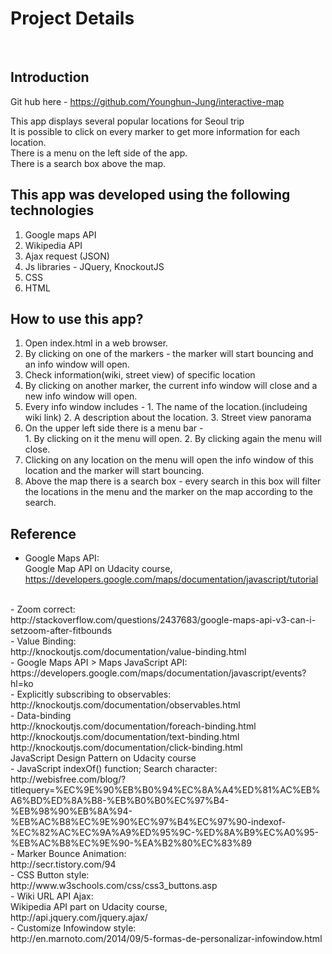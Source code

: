 # Project Details
</br>

## Introduction

Git hub here - https://github.com/Younghun-Jung/interactive-map </br>

This app displays several popular locations for Seoul trip</br>
It is possible to click on every marker to get more information for each location. </br>
There is a menu on the left side of the app. </br>
There is a search box above the map.

## This app was developed using the following technologies

1. Google maps API
2. Wikipedia API
3. Ajax request (JSON)
4. Js libraries - JQuery, KnockoutJS
5. CSS
6. HTML


## How to use this app?

1. Open index.html in a web browser.
2. By clicking on one of the markers - the marker will start bouncing and an info window will open.
3. Check information(wiki, street view) of specific location
4. By clicking on another marker, the current info window will close and a new info window will open.
5. Every info window includes -
		1. The name of the location.(includeing wiki link)
		2. A description about the location.
		3. Street view panorama
6. On the upper left side there is a menu bar -  
		1. By clicking on it the menu will open.
		2. By clicking again the menu will close.
7. Clicking on any location on the menu will open the info window of this location and the marker will start bouncing.
8. Above the map there is a search box - every search in this box will filter the locations in the menu and the marker on the map according to the search.

## Reference
- Google Maps API:</br>
Google Map API on Udacity course,</br>
https://developers.google.com/maps/documentation/javascript/tutorial
</br>
- Zoom correct:</br>
http://stackoverflow.com/questions/2437683/google-maps-api-v3-can-i-setzoom-after-fitbounds</br>
- Value Binding:</br>
http://knockoutjs.com/documentation/value-binding.html</br>
- Google Maps API > Maps JavaScript API:</br>
https://developers.google.com/maps/documentation/javascript/events?hl=ko</br>
- Explicitly subscribing to observables:</br>
http://knockoutjs.com/documentation/observables.html</br>
- Data-binding</br>
http://knockoutjs.com/documentation/foreach-binding.html</br>
http://knockoutjs.com/documentation/text-binding.html</br>
http://knockoutjs.com/documentation/click-binding.html</br>
JavaScript Design Pattern on Udacity course</br>
- JavaScript indexOf() function; Search character:</br>
http://webisfree.com/blog/?titlequery=%EC%9E%90%EB%B0%94%EC%8A%A4%ED%81%AC%EB%A6%BD%ED%8A%B8-%EB%B0%B0%EC%97%B4-%EB%98%90%EB%8A%94-%EB%AC%B8%EC%9E%90%EC%97%B4%EC%97%90-indexof-%EC%82%AC%EC%9A%A9%ED%95%9C-%ED%8A%B9%EC%A0%95-%EB%AC%B8%EC%9E%90-%EA%B2%80%EC%83%89</br>
- Marker Bounce Animation:</br>
http://secr.tistory.com/94</br>
- CSS Button style:</br>
http://www.w3schools.com/css/css3_buttons.asp</br>
- Wiki URL API Ajax:</br>
Wikipedia API part on Udacity course,</br>
http://api.jquery.com/jquery.ajax/</br>
- Customize Infowindow style:</br>
http://en.marnoto.com/2014/09/5-formas-de-personalizar-infowindow.html
